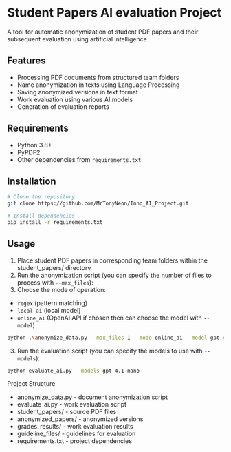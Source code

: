 # Student Papers AI evaluation Project

A tool for automatic anonymization of student PDF papers and their subsequent evaluation using artificial intelligence.

## Features

- Processing PDF documents from structured team folders
- Name anonymization in texts using Language Processing
- Saving anonymized versions in text format
- Work evaluation using various AI models
- Generation of evaluation reports

## Requirements

- Python 3.8+
- PyPDF2
- Other dependencies from `requirements.txt`

## Installation

```bash
# Clone the repository
git clone https://github.com/MrTonyNeon/Inno_AI_Project.git

# Install dependencies
pip install -r requirements.txt
```

## Usage
1. Place student PDF papers in corresponding team folders within the student_papers/ directory
2. Run the anonymization script (you can specify the number of files to process with `--max_files`):
3. Choose the mode of operation:
- `regex` (pattern matching)
- `local_ai` (local model)
- `online_ai` (OpenAI API if chosen then can choose the model with `--model`)
```bash
python .\anonymize_data.py --max_files 1 --mode online_ai --model gpt-4o
```

3. Run the evaluation script (you can specify the models to use with `--models`):
```bash
python evaluate_ai.py --models gpt-4.1-nano
```

Project Structure
- anonymize_data.py - document anonymization script
- evaluate_ai.py - work evaluation script
- student_papers/ - source PDF files
- anonymized_papers/ - anonymized versions
- grades_results/ - work evaluation results
- guideline_files/ - guidelines for evaluation
- requirements.txt - project dependencies